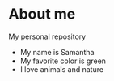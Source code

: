 # About me
My personal repository
+ My name is Samantha 
+ My favorite color is green
+ I love animals and nature
